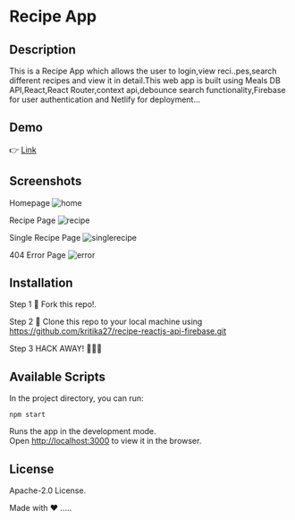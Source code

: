 # Recipe App

## Description

This is a Recipe App which allows the user to login,view reci..pes,search different recipes and view it in detail.This web app is built using Meals DB API,React,React Router,context api,debounce search functionality,Firebase for user authentication and Netlify for deployment...

## Demo

👉 [Link](https://mystifying-babbage-8fc5b5.netlify.app/)

## Screenshots

Homepage
![home](https://user-images.githubusercontent.com/4997491/116839661-cfb24680-abf0-11eb-919e-16c684700a89.JPG)

Recipe Page
![recipe](https://user-images.githubusercontent.com/4997491/116839725-05572f80-abf1-11eb-90fd-a6124ca652f8.JPG)

Single Recipe Page
![singlerecipe](https://user-images.githubusercontent.com/4997491/116840015-fb81fc00-abf1-11eb-8128-2aa45dbbd661.JPG)

404 Error Page
![error](https://user-images.githubusercontent.com/4997491/116839716-fe302180-abf0-11eb-9ea8-d8ec9867426a.JPG)

## Installation

Step 1
🍴 Fork this repo!.

Step 2
👯 Clone this repo to your local machine using https://github.com/kritika27/recipe-reactjs-api-firebase.git

Step 3
HACK AWAY! 🔨🔨🔨

## Available Scripts

In the project directory, you can run:

`npm start`

Runs the app in the development mode.<br />
Open [http://localhost:3000](http://localhost:3000) to view it in the browser.

## License

Apache-2.0 License.

Made with ❤
.....

